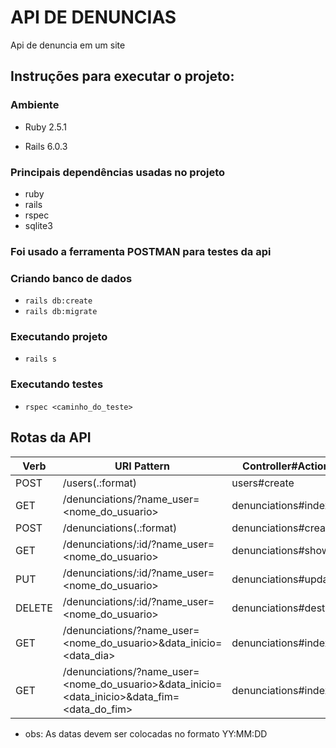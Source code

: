 # API DE DENUNCIAS

Api de denuncia em um site

## Instruções para executar o projeto:

### Ambiente

* Ruby 2.5.1

* Rails 6.0.3

### Principais dependências usadas no projeto

- ruby
- rails
- rspec
- sqlite3

### Foi usado a ferramenta POSTMAN para testes da api

### Criando banco de dados

- `rails db:create`
- `rails db:migrate`

### Executando projeto

- `rails s`

### Executando testes

- `rspec <caminho_do_teste>`

## Rotas da API

| Verb | URI  Pattern | Controller#Action|
|------|--------------|------------------|
|POST  |  /users(.:format) | users#create |
|GET  |  /denunciations/?name_user=<nome_do_usuario> | denunciations#index |
|POST |  /denunciations(.:format) | denunciations#create|
|GET  |  /denunciations/:id/?name_user=<nome_do_usuario>  | denunciations#show|
|PUT   | /denunciations/:id/?name_user=<nome_do_usuario>  | denunciations#update|
|DELETE| /denunciations/:id/?name_user=<nome_do_usuario> | denunciations#destroy|
|GET  |  /denunciations/?name_user=<nome_do_usuario>&data_inicio=<data_dia> | denunciations#index |
|GET  |  /denunciations/?name_user=<nome_do_usuario>&data_inicio=<data_inicio>&data_fim=<data_do_fim> | denunciations#index |

- obs: As datas devem ser colocadas no formato YY:MM:DD
